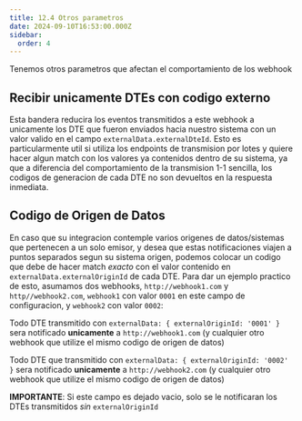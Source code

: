 ```yaml
---
title: 12.4 Otros parametros
date: 2024-09-10T16:53:00.000Z
sidebar:
  order: 4
---
```

Tenemos otros parametros que afectan el comportamiento de los webhook
## Recibir unicamente DTEs con codigo externo
Esta bandera reducira los eventos transmitidos a este webhook a unicamente los DTE que fueron enviados hacia nuestro sistema con un valor valido en el campo `externalData.externalDteId`. Esto es particularmente util si utiliza los endpoints de transmision por lotes y quiere hacer algun match con los valores ya contenidos dentro de su sistema, ya que a diferencia del comportamiento de la transmision 1-1 sencilla, los codigos de generacion de cada DTE no son devueltos en la respuesta inmediata.

## Codigo de Origen de Datos
En caso que su integracion contemple varios origenes de datos/sistemas que pertenecen a un solo emisor, y desea que estas notificaciones viajen a puntos separados segun su sistema origen, podemos colocar un codigo que debe de hacer match *exacto* con el valor contenido en `externalData.externalOriginId` de cada DTE. Para dar un ejemplo practico de esto, asumamos dos webhooks, `http://webhook1.com` y `http//webhook2.com`, `webhook1` con valor `0001` en este campo de configuracion, y `webhook2` con valor `0002`:

Todo DTE  transmitido con `externalData: { externalOriginId: '0001' }` sera notificado **unicamente** a `http://webhook1.com` (y cualquier otro webhook que utilize el mismo codigo de origen de datos)

Todo DTE que transmitido con `externalData: { externalOriginId: '0002' }` sera notificado **unicamente** a `http://webhook2.com` (y cualquier otro webhook que utilize el mismo codigo de origen de datos)

**IMPORTANTE**: Si este campo es dejado vacio, solo se le notificaran los DTEs transmitidos _sin_ `externalOriginId`

 

